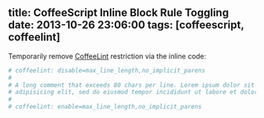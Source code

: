 title: CoffeeScript Inline Block Rule Toggling
date: 2013-10-26 23:06:00
tags: [coffeescript, coffeelint]
---

Temporarily remove [CoffeeLint][] restriction via the inline code:

```coffeescript
# coffeelint: disable=max_line_length,no_implicit_parens
#
# A long comment that exceeds 80 chars per line. Lorem ipsum dolor sit amet, consectetur
# adipisicing elit, sed do eiusmod tempor incididunt ut labore et dolore magna aliqua.
#
# coffeelint: enable=max_line_length,no_implicit_parens
```


[coffeelint]: http://www.coffeelint.org/
